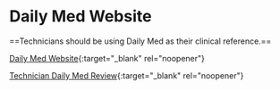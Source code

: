 # Daily Med Website

==Technicians should be using Daily Med as their clinical reference.==

[Daily Med Website](https://dailymed.nlm.nih.gov/dailymed/){:target="_blank" rel="noopener"}

[Technician Daily Med Review](https://mygainwell-my.sharepoint.com/:v:/g/personal/kaelyn_dobbins_gainwelltechnologies_com/EYEkqxtdOZVPmQ0GC2CP21cBTIChuT_xkLOxOUWqiM09og?e=kh3H48&nav=eyJyZWZlcnJhbEluZm8iOnsicmVmZXJyYWxBcHAiOiJTdHJlYW1XZWJBcHAiLCJyZWZlcnJhbFZpZXciOiJTaGFyZURpYWxvZyIsInJlZmVycmFsQXBwUGxhdGZvcm0iOiJXZWIiLCJyZWZlcnJhbE1vZGUiOiJ2aWV3In19){:target="_blank" rel="noopener"}
